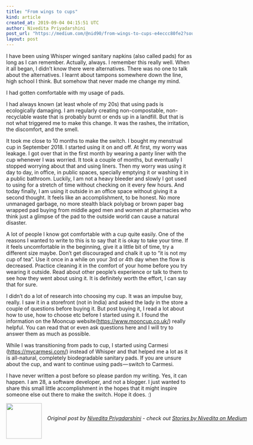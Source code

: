 ```yaml
---
title: "From wings to cups"
kind: article
created_at: 2019-09-04 04:15:51 UTC
author: Nivedita Priyadarshini
post_url: "https://medium.com/@nid90/from-wings-to-cups-e4eccc80fe2?source=rss-25e3b01afff8------2"
layout: post
---
```

<p>I have been using Whisper winged sanitary napkins (also called pads) for as long as I can remember. Actually, always. I remember this really well. When it all began, I didn’t know there were alternatives. There was no one to talk about the alternatives. I learnt about tampons somewhere down the line, high school I think. But somehow that never made me change my mind.</p><p>I had gotten comfortable with my usage of pads.</p><p>I had always known (at least whole of my 20s) that using pads is ecologically damaging. I am regularly creating non-compostable, non-recyclable waste that is probably burnt or ends up in a landfill. But that is not what triggered me to make this change. It was the rashes, the irritation, the discomfort, and the smell.</p><p>It took me close to 10 months to make the switch. I bought my menstrual cup in September 2018. I started using it on and off. At first, my worry was leakage. I got over that in the first month by wearing a panty liner with the cup whenever I was worried. It took a couple of months, but eventually I stopped worrying about that and using liners. Then my worry was using it day to day, in office, in public spaces, specially emptying it or washing it in a public bathroom. Luckily, I am not a heavy bleeder and slowly I got used to using for a stretch of time without checking on it every few hours. And today finally, I am using it outside in an office space without giving it a second thought. It feels like an accomplishment, to be honest. No more unmanaged garbage, no more stealth black polybag or brown paper bag wrapped pad buying from middle aged men and women at pharmacies who think just a glimpse of the pad to the outside world can cause a natural disaster.</p><p>A lot of people I know got comfortable with a cup quite easily. One of the reasons I wanted to write to this is to say that it is okay to take your time. If it feels uncomfortable in the beginning, give it a little bit of time, try a different size maybe. Don’t get discouraged and chalk it up to “it is not my cup of tea”. Use it once in a while on your 3rd or 4th day when the flow is decreased. Practice cleaning it in the comfort of your home before you try wearing it outside. Read about other people’s experience or talk to them to see how they went about using it. It is definitely worth the effort, I can say that for sure.</p><p>I didn’t do a lot of research into choosing my cup. It was an impulse buy, really. I saw it in a storefront (not in India) and asked the lady in the store a couple of questions before buying it. But post buying it, I read a lot about how to use, how to choose etc before I started using it. I found the information on the Mooncup website(<a href="https://www.mooncup.co.uk/">https://www.mooncup.co.uk/</a>) really helpful. You can read that or even ask questions here and I will try to answer them as much as possible.</p><p>While I was transitioning from pads to cup, I started using Carmesi (<a href="https://mycarmesi.com/">https://mycarmesi.com/</a>) instead of Whisper and that helped me a lot as it is all-natural, completely biodegradable sanitary pads. If you are unsure about the cup, and want to continue using pads — switch to Carmesi.</p><p>I have never written a post before so please pardon my writing. Yes, it can happen. I am 28, a software developer, and not a blogger. I just wanted to share this small little accomplishment in the hopes that it might inspire someone else out there to make the switch. Hope it does. :)</p><img src="https://medium.com/_/stat?event=post.clientViewed&referrerSource=full_rss&postId=e4eccc80fe2" width="1" height="1"><div class="author">
  <img src="https://nilenso.com/images/people/nid-200.png" style="width: 96px; height: 96;">
  <span style="position: absolute; padding: 32px 15px;">
    <i>Original post by <a href="http://twitter.com/nid90">Nivedita Priyadarshini</a> - check out <a href="https://medium.com/@nid90?source=rss-25e3b01afff8------2">Stories by Nivedita on Medium</a></i>
  </span>
</div>
